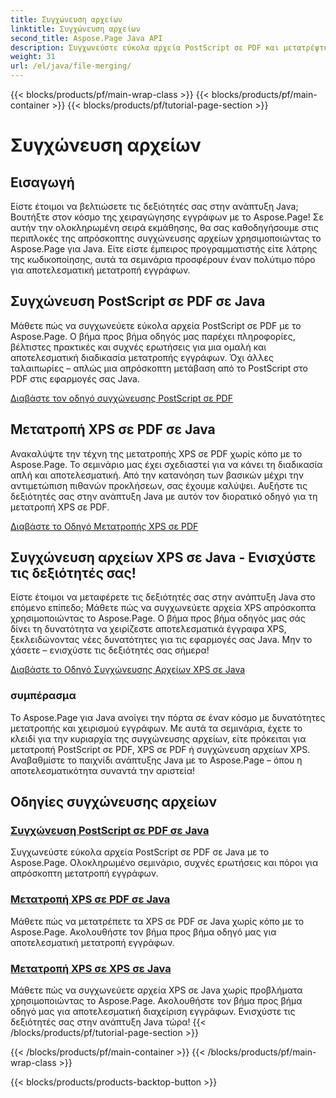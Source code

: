 ```yaml
---
title: Συγχώνευση αρχείων
linktitle: Συγχώνευση αρχείων
second_title: Aspose.Page Java API
description: Συγχωνεύστε εύκολα αρχεία PostScript σε PDF και μετατρέψτε XPS σε PDF ή XPS σε Java χρησιμοποιώντας το Aspose.Page. Ακολουθήστε τους οδηγούς βήμα προς βήμα για απρόσκοπτη μετατροπή εγγράφων.
weight: 31
url: /el/java/file-merging/
---
```


{{< blocks/products/pf/main-wrap-class >}}
{{< blocks/products/pf/main-container >}}
{{< blocks/products/pf/tutorial-page-section >}}

# Συγχώνευση αρχείων


## Εισαγωγή

Είστε έτοιμοι να βελτιώσετε τις δεξιότητές σας στην ανάπτυξη Java; Βουτήξτε στον κόσμο της χειραγώγησης εγγράφων με το Aspose.Page! Σε αυτήν την ολοκληρωμένη σειρά εκμάθησης, θα σας καθοδηγήσουμε στις περιπλοκές της απρόσκοπτης συγχώνευσης αρχείων χρησιμοποιώντας το Aspose.Page για Java. Είτε είστε έμπειρος προγραμματιστής είτε λάτρης της κωδικοποίησης, αυτά τα σεμινάρια προσφέρουν έναν πολύτιμο πόρο για αποτελεσματική μετατροπή εγγράφων.

## Συγχώνευση PostScript σε PDF σε Java

Μάθετε πώς να συγχωνεύετε εύκολα αρχεία PostScript σε PDF με το Aspose.Page. Ο βήμα προς βήμα οδηγός μας παρέχει πληροφορίες, βέλτιστες πρακτικές και συχνές ερωτήσεις για μια ομαλή και αποτελεσματική διαδικασία μετατροπής εγγράφων. Όχι άλλες ταλαιπωρίες – απλώς μια απρόσκοπτη μετάβαση από το PostScript στο PDF στις εφαρμογές σας Java.

[Διαβάστε τον οδηγό συγχώνευσης PostScript σε PDF](./postscript-to-pdf/)

## Μετατροπή XPS σε PDF σε Java

Ανακαλύψτε την τέχνη της μετατροπής XPS σε PDF χωρίς κόπο με το Aspose.Page. Το σεμινάριο μας έχει σχεδιαστεί για να κάνει τη διαδικασία απλή και αποτελεσματική. Από την κατανόηση των βασικών μέχρι την αντιμετώπιση πιθανών προκλήσεων, σας έχουμε καλύψει. Αυξήστε τις δεξιότητές σας στην ανάπτυξη Java με αυτόν τον διορατικό οδηγό για τη μετατροπή XPS σε PDF.

[Διαβάστε το Οδηγό Μετατροπής XPS σε PDF](./xps-to-pdf/)

## Συγχώνευση αρχείων XPS σε Java - Ενισχύστε τις δεξιότητές σας!

Είστε έτοιμοι να μεταφέρετε τις δεξιότητές σας στην ανάπτυξη Java στο επόμενο επίπεδο; Μάθετε πώς να συγχωνεύετε αρχεία XPS απρόσκοπτα χρησιμοποιώντας το Aspose.Page. Ο βήμα προς βήμα οδηγός μας σάς δίνει τη δυνατότητα να χειρίζεστε αποτελεσματικά έγγραφα XPS, ξεκλειδώνοντας νέες δυνατότητες για τις εφαρμογές σας Java. Μην το χάσετε – ενισχύστε τις δεξιότητές σας σήμερα!

[Διαβάστε το Οδηγό Συγχώνευσης Αρχείων XPS σε Java](./xps-to-xps/)

### συμπέρασμα

Το Aspose.Page για Java ανοίγει την πόρτα σε έναν κόσμο με δυνατότητες μετατροπής και χειρισμού εγγράφων. Με αυτά τα σεμινάρια, έχετε το κλειδί για την κυριαρχία της συγχώνευσης αρχείων, είτε πρόκειται για μετατροπή PostScript σε PDF, XPS σε PDF ή συγχώνευση αρχείων XPS. Αναβαθμίστε το παιχνίδι ανάπτυξης Java με το Aspose.Page – όπου η αποτελεσματικότητα συναντά την αριστεία!
## Οδηγίες συγχώνευσης αρχείων
### [Συγχώνευση PostScript σε PDF σε Java](./postscript-to-pdf/)
Συγχωνεύστε εύκολα αρχεία PostScript σε PDF σε Java με το Aspose.Page. Ολοκληρωμένο σεμινάριο, συχνές ερωτήσεις και πόροι για απρόσκοπτη μετατροπή εγγράφων.
### [Μετατροπή XPS σε PDF σε Java](./xps-to-pdf/)
Μάθετε πώς να μετατρέπετε τα XPS σε PDF σε Java χωρίς κόπο με το Aspose.Page. Ακολουθήστε τον βήμα προς βήμα οδηγό μας για αποτελεσματική μετατροπή εγγράφων.
### [Μετατροπή XPS σε XPS σε Java](./xps-to-xps/)
Μάθετε πώς να συγχωνεύετε αρχεία XPS σε Java χωρίς προβλήματα χρησιμοποιώντας το Aspose.Page. Ακολουθήστε τον βήμα προς βήμα οδηγό μας για αποτελεσματική διαχείριση εγγράφων. Ενισχύστε τις δεξιότητές σας στην ανάπτυξη Java τώρα!
{{< /blocks/products/pf/tutorial-page-section >}}

{{< /blocks/products/pf/main-container >}}
{{< /blocks/products/pf/main-wrap-class >}}

{{< blocks/products/products-backtop-button >}}
